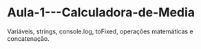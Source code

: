 # Aula-1---Calculadora-de-Media
Variáveis, strings, console.log, toFixed, operações matemáticas e concatenação.
